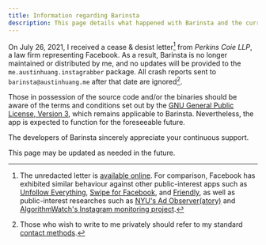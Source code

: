 ```yaml
---
title: Information regarding Barinsta
description: This page details what happened with Barinsta and the current situation.
---
```


On July 26, 2021, I received a cease & desist letter[^1] from *Perkins Coie LLP*, a law firm representing Facebook. As a result, Barinsta is no longer maintained or distributed by me, and no updates will be provided to the `me.austinhuang.instagrabber` package. All crash reports sent to `barinsta@austinhuang.me` after that date are ignored[^2].

Those in possession of the source code and/or the binaries should be aware of the terms and conditions set out by the [GNU General Public License, Version 3](https://www.gnu.org/licenses/gpl-3.0.en.html), which remains applicable to Barinsta. Nevertheless, the app is expected to function for the foreseeable future.

The developers of Barinsta sincerely appreciate your continuous support.

This page may be updated as needed in the future.

[^1]: The unredacted letter is [available online](https://github.com/austinhuang0131/austinhuang0131/issues/2). For comparison, Facebook has exhibited similar behaviour against other public-interest apps such as [Unfollow Everything](https://twitter.com/louisbarclay/status/1446110218341937170), [Swipe for Facebook](https://redd.it/mj5l64), and [Friendly](https://www.eff.org/document/eff-letter-facebook-re-friendly), as well as public-interest researches such as [NYU's Ad Observer(atory)](https://www.nytimes.com/2021/08/10/opinion/facebook-misinformation.html) and [AlgorithmWatch's Instagram monitoring project](https://algorithmwatch.org/en//instagram-research-shut-down-by-facebook).

[^2]: Those who wish to write to me privately should refer to my standard [contact methods](./#contact-me).